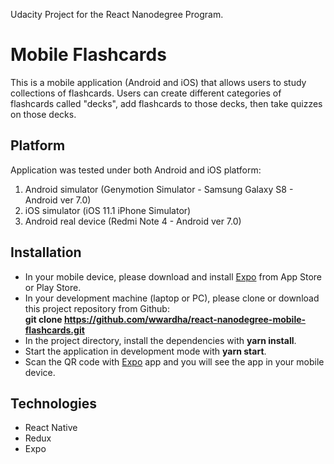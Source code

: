 Udacity Project for the React Nanodegree Program.

# Mobile Flashcards

This is a mobile application (Android and iOS) that allows users to study collections of flashcards. Users can create different categories of flashcards called "decks", add flashcards to those decks, then take quizzes on those decks.

## Platform

Application was tested under both Android and iOS platform:
1. Android simulator (Genymotion Simulator - Samsung Galaxy S8 - Android ver 7.0)
2. iOS simulator (iOS 11.1 iPhone Simulator)
3. Android real device (Redmi Note 4 - Android ver 7.0)

## Installation

* In your mobile device, please download and install <a href='https://expo.io'>Expo</a> from App Store or Play Store.
* In your development machine (laptop or PC), please clone or download this project repository from Github:<br />
  <b>git clone https://github.com/wwardha/react-nanodegree-mobile-flashcards.git</b>
* In the project directory, install the dependencies with <b>yarn install</b>.
* Start the application in development mode with <b>yarn start</b>.
* Scan the QR code with <a href='https://expo.io'>Expo</a> app and you will see the app in your mobile device.

## Technologies

* React Native
* Redux
* Expo
